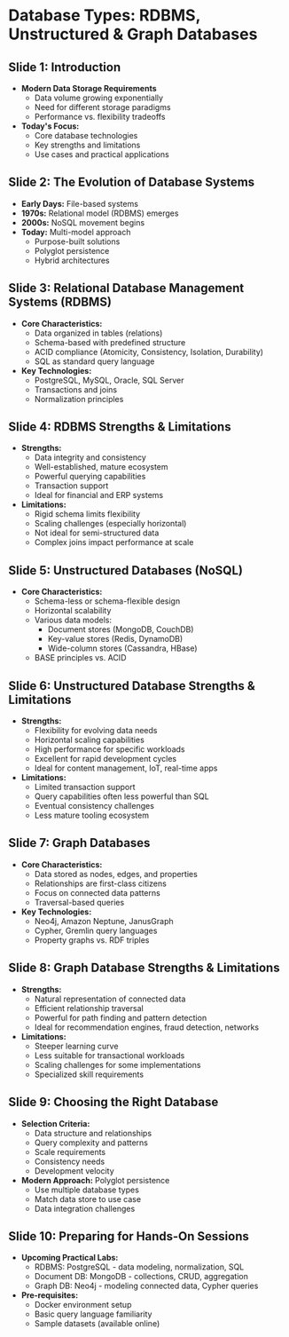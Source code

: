 # Database Types: RDBMS, Unstructured & Graph Databases

## Slide 1: Introduction
- **Modern Data Storage Requirements**
  - Data volume growing exponentially
  - Need for different storage paradigms
  - Performance vs. flexibility tradeoffs
- **Today's Focus:**
  - Core database technologies
  - Key strengths and limitations
  - Use cases and practical applications

## Slide 2: The Evolution of Database Systems
- **Early Days:** File-based systems
- **1970s:** Relational model (RDBMS) emerges
- **2000s:** NoSQL movement begins
- **Today:** Multi-model approach
  - Purpose-built solutions
  - Polyglot persistence
  - Hybrid architectures

## Slide 3: Relational Database Management Systems (RDBMS)
- **Core Characteristics:**
  - Data organized in tables (relations)
  - Schema-based with predefined structure
  - ACID compliance (Atomicity, Consistency, Isolation, Durability)
  - SQL as standard query language
- **Key Technologies:**
  - PostgreSQL, MySQL, Oracle, SQL Server
  - Transactions and joins
  - Normalization principles

## Slide 4: RDBMS Strengths & Limitations
- **Strengths:**
  - Data integrity and consistency
  - Well-established, mature ecosystem
  - Powerful querying capabilities
  - Transaction support
  - Ideal for financial and ERP systems
- **Limitations:**
  - Rigid schema limits flexibility
  - Scaling challenges (especially horizontal)
  - Not ideal for semi-structured data
  - Complex joins impact performance at scale

## Slide 5: Unstructured Databases (NoSQL)
- **Core Characteristics:**
  - Schema-less or schema-flexible design
  - Horizontal scalability
  - Various data models:
    - Document stores (MongoDB, CouchDB)
    - Key-value stores (Redis, DynamoDB)
    - Wide-column stores (Cassandra, HBase)
  - BASE principles vs. ACID

## Slide 6: Unstructured Database Strengths & Limitations
- **Strengths:**
  - Flexibility for evolving data needs
  - Horizontal scaling capabilities
  - High performance for specific workloads
  - Excellent for rapid development cycles
  - Ideal for content management, IoT, real-time apps
- **Limitations:**
  - Limited transaction support
  - Query capabilities often less powerful than SQL
  - Eventual consistency challenges
  - Less mature tooling ecosystem

## Slide 7: Graph Databases
- **Core Characteristics:**
  - Data stored as nodes, edges, and properties
  - Relationships are first-class citizens
  - Focus on connected data patterns
  - Traversal-based queries
- **Key Technologies:**
  - Neo4j, Amazon Neptune, JanusGraph
  - Cypher, Gremlin query languages
  - Property graphs vs. RDF triples

## Slide 8: Graph Database Strengths & Limitations
- **Strengths:**
  - Natural representation of connected data
  - Efficient relationship traversal
  - Powerful for path finding and pattern detection
  - Ideal for recommendation engines, fraud detection, networks
- **Limitations:**
  - Steeper learning curve
  - Less suitable for transactional workloads
  - Scaling challenges for some implementations
  - Specialized skill requirements

## Slide 9: Choosing the Right Database
- **Selection Criteria:**
  - Data structure and relationships
  - Query complexity and patterns
  - Scale requirements
  - Consistency needs
  - Development velocity
- **Modern Approach:** Polyglot persistence
  - Use multiple database types
  - Match data store to use case
  - Data integration challenges

## Slide 10: Preparing for Hands-On Sessions
- **Upcoming Practical Labs:**
  - RDBMS: PostgreSQL - data modeling, normalization, SQL
  - Document DB: MongoDB - collections, CRUD, aggregation
  - Graph DB: Neo4j - modeling connected data, Cypher queries
- **Pre-requisites:**
  - Docker environment setup
  - Basic query language familiarity 
  - Sample datasets (available online)